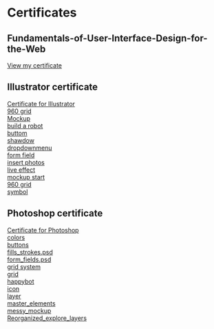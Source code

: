Certificates
==================================================
<h2>Fundamentals-of-User-Interface-Design-for-the-Web</h2>
<a href="http://dl.dropbox.com/u/53640728/Certificate%20of%20Completion%20_%20Video%20Tutorials%20from%20lynda.pdf">View my certificate</a>


<h2>Illustrator certificate</h2>
<a href="http://web.njit.edu/~sas77/imgs/certificate/Certificate of Completion from lynda.pdf"> Certificate for Illustrator</a>
<br>
<a href="http://web.njit.edu/~sas77/imgs/illustrator/960_grid.ai"> 960 grid</a>
<br>
<a href="http://web.njit.edu/~sas77/imgs/illustrator/blank_mockup.ai">Mockup</a>
<br>
<a href="http://web.njit.edu/~sas77/imgs/illustrator/build_a_bot.ai"> build a robot</a>
<br>
<a href="http://web.njit.edu/~sas77/imgs/illustrator/buttom.ai">buttom</a>
<br>
<a href="http://web.njit.edu/~sas77/imgs/illustrator/drop_shadow.ai"> shawdow</a>
<br>
<a href="http://web.njit.edu/~sas77/imgs/illustrator/dropdownmenu.ai">dropdownmenu</a>
<br>
<a href="http://web.njit.edu/~sas77/imgs/illustrator/form_fields.ai"> form field</a>
<br>
<a href="http://web.njit.edu/~sas77/imgs/illustrator/insert_photos.ai"> insert photos</a>
<br>
<a href="http://web.njit.edu/~sas77/imgs/illustrator/live_effects.ai"> live effect</a>
<br>
<a href="http://web.njit.edu/~sas77/imgs/illustrator/mockup_start.ai">mockup start</a>
<br>
<a href="http://web.njit.edu/~sas77/imgs/illustrator/960_grid.ai"> 960 grid</a>
<br>
<a href="http://web.njit.edu/~sas77/imgs/illustrator/symbol.ai">symbol</a>

<h2>Photoshop certificate</h2>
<a href="http://web.njit.edu/~sas77/imgs/certificate/Photoshop"> Certificate for Photoshop</a>
<br>
<a href="http://web.njit.edu/~sas77/Fundamentals-of-User-Interface-Design-for-the-Web/Photoshop_Exercise/apply_colors.psd">colors</a>
<br>
<a href="http://web.njit.edu/~sas77/Fundamentals-of-User-Interface-Design-for-the-Web/Photoshop_Exercise/buttons.psd">buttons</a>
<br>
<a href="http://web.njit.edu/~sas77/Fundamentals-of-User-Interface-Design-for-the-Web/Photoshop_Exercise/fills_strokes.psd.psd">fills_strokes.psd</a>
<br>
<a href="http://web.njit.edu/~sas77/Fundamentals-of-User-Interface-Design-for-the-Web/Photoshop_Exercise/form_fields.psd.psd">form_fields.psd</a>
<br>
<a href="http://web.njit.edu/~sas77/Fundamentals-of-User-Interface-Design-for-the-Web/Photoshop_Exercise/grid system.psd">grid system</a>
<br>
<a href="http://web.njit.edu/~sas77/Fundamentals-of-User-Interface-Design-for-the-Web/Photoshop_Exercise/grid.psd">grid</a>
<br>
<a href="http://web.njit.edu/~sas77/Fundamentals-of-User-Interface-Design-for-the-Web/Photoshop_Exercise/happybot.psd">happybot</a>
<br>
<a href="http://web.njit.edu/~sas77/Fundamentals-of-User-Interface-Design-for-the-Web/Photoshop_Exercise/icon.psd">icon</a>
<br>
<a href="http://web.njit.edu/~sas77/Fundamentals-of-User-Interface-Design-for-the-Web/Photoshop_Exercise/LAYERS.psd">layer</a>
<br>
<a href="http://web.njit.edu/~sas77/Fundamentals-of-User-Interface-Design-for-the-Web/Photoshop_Exercise/master_elements.psd">master_elements</a>
<br>
<a href="http://web.njit.edu/~sas77/Fundamentals-of-User-Interface-Design-for-the-Web/Photoshop_Exercise/messy_mockup.psd">messy_mockup</a>
<br>
<a href="http://web.njit.edu/~sas77/Fundamentals-of-User-Interface-Design-for-the-Web/Photoshop_Exercise/Reorganized_explore_layers.psd">Reorganized_explore_layers</a>
